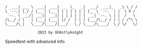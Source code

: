 ``` ___________ _____ ___________ _____ _____ _____ _______   __
/  ___| ___ \  ___|  ___|  _  \_   _|  ___/  ___|_   _\ \ / /
\ `--.| |_/ / |__ | |__ | | | | | | | |__ \ `--.  | |  \ V / 
 `--. \  __/|  __||  __|| | | | | | |  __| `--. \ | |  /   \ 
/\__/ / |   | |___| |___| |/ /  | | | |___/\__/ / | | / /^\ \
\____/\_|   \____/\____/|___/   \_/ \____/\____/  \_/ \/   \/
```
                                                             
                                                             
                   2023 by Gh0stlykn1ght

Speedtest with advanced info
